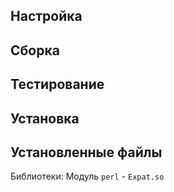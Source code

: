 <pkg :name="'XML-Parser'" instsize showsbu2></pkg>

## Настройка

<package-script :package="'XML-Parser'" :type="'configure'"></package-script>

## Сборка

<package-script :package="'XML-Parser'" :type="'build'"></package-script>

## Тестирование

<package-script :package="'XML-Parser'" :type="'test'"></package-script>

## Установка

<package-script :package="'XML-Parser'" :type="'install'"></package-script>

## Установленные файлы

Библиотеки: Модуль `perl` - `Expat.so`

<script>
	new Vue({ el: '#main' })
</script>
